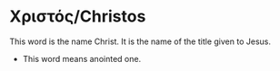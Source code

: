 # Χριστός/Christos
This word is the name Christ. It is the name of the title given to Jesus.

* This word means anointed one.

